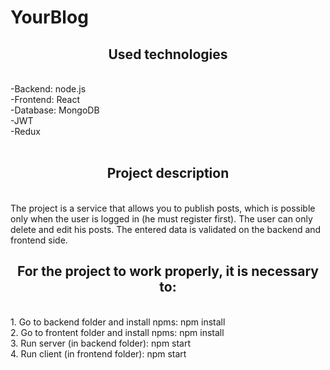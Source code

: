 # YourBlog

<h2 align="center">Used technologies</h2><br>
-Backend: node.js<br>
-Frontend: React<br>
-Database: MongoDB<br>
-JWT<br>
-Redux<br>
<br>
<h2 align="center">Project description</h2><br>
The project is a service that allows you to publish posts, which is possible only when the user is logged in (he must register first). The user can only delete and edit his posts. The entered data is validated on the backend and frontend side. 
<br>
<h2 align="center">For the project to work properly, it is necessary to:</h2><br>
1. Go to backend folder and install npms: npm install<br>
2. Go to frontent folder and install npms: npm install<br>
3. Run server (in backend folder): npm start<br>
4. Run client (in frontend folder): npm start


